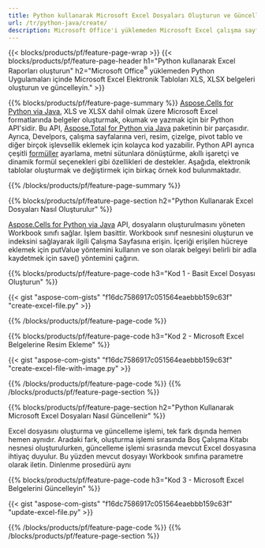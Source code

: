```yaml
---
title: Python kullanarak Microsoft Excel Dosyaları Oluşturun ve Güncelleyin 
url: /tr/python-java/create/
description: Microsoft Office'i yüklemeden Microsoft Excel çalışma sayfası raporları oluşturun 
---
```


{{< blocks/products/pf/feature-page-wrap >}}
{{< blocks/products/pf/feature-page-header h1="Python kullanarak Excel Raporları oluşturun" h2="Microsoft Office<sup>&reg;</sup> yüklemeden Python Uygulamaları içinde Microsoft Excel Elektronik Tabloları XLS, XLSX belgeleri oluşturun ve güncelleyin." >}}

{{% blocks/products/pf/feature-page-summary %}}
[Aspose.Cells for Python via Java](https://products.aspose.com/cells/python-java/), XLS ve XLSX dahil olmak üzere Microsoft Excel formatlarında belgeler oluşturmak, okumak ve yazmak için bir Python API'sidir. Bu API, [Aspose.Total for Python via Java](https://products.aspose.com/total/python-java/) paketinin bir parçasıdır. Ayrıca, Develpors, çalışma sayfalarına veri, resim, çizelge, pivot tablo ve diğer birçok işlevsellik eklemek için kolayca kod yazabilir. Python API ayrıca çeşitli [formüller](https://docs.aspose.com/cells/python-java/supported-formula-functions/) ayarlama, metni sütunlara dönüştürme, akıllı işaretçi ve dinamik formül seçenekleri gibi özellikleri de destekler. Aşağıda, elektronik tablolar oluşturmak ve değiştirmek için birkaç örnek kod bulunmaktadır.

{{% /blocks/products/pf/feature-page-summary  %}}

{{% blocks/products/pf/feature-page-section  h2="Python Kullanarak Excel Dosyaları Nasıl Oluşturulur" %}}

[Aspose.Cells for Python via Java](https://products.aspose.com/cells/python-java/) API, dosyaların oluşturulmasını yöneten Workbook sınıfı sağlar. İşlem basittir. Workbook sınıf nesnesini oluşturun ve indeksini sağlayarak ilgili Çalışma Sayfasına erişin. İçeriği erişilen hücreye eklemek için putValue yöntemini kullanın ve son olarak belgeyi belirli bir adla kaydetmek için save() yöntemini çağırın.

{{% blocks/products/pf/feature-page-code h3="Kod 1 - Basit Excel Dosyası Oluşturun" %}}

{{< gist "aspose-com-gists" "f16dc7586917c051564eaebbb159c63f" "create-excel-file.py" >}}

{{% /blocks/products/pf/feature-page-code  %}}

{{% blocks/products/pf/feature-page-code h3="Kod 2 - Microsoft Excel Belgelerine Resim Ekleme" %}}

{{< gist "aspose-com-gists" "f16dc7586917c051564eaebbb159c63f" "create-excel-file-with-image.py" >}}

{{% /blocks/products/pf/feature-page-code  %}}
{{% /blocks/products/pf/feature-page-section %}}

{{% blocks/products/pf/feature-page-section  h2="Python Kullanarak Microsoft Excel Dosyaları Nasıl Güncellenir" %}}

Excel dosyasını oluşturma ve güncelleme işlemi, tek fark dışında hemen hemen aynıdır. Aradaki fark, oluşturma işlemi sırasında Boş Çalışma Kitabı nesnesi oluşturulurken, güncelleme işlemi sırasında mevcut Excel dosyasına ihtiyaç duyulur. Bu yüzden mevcut dosyayı Workbook sınıfına parametre olarak iletin. Dinlenme prosedürü aynı

{{% blocks/products/pf/feature-page-code h3="Kod 3 - Microsoft Excel Belgelerini Güncelleyin" %}}

{{< gist "aspose-com-gists" "f16dc7586917c051564eaebbb159c63f" "update-excel-file.py" >}}

{{% /blocks/products/pf/feature-page-code  %}}
{{% /blocks/products/pf/feature-page-section %}}